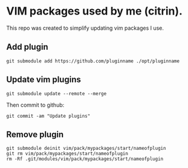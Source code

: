 VIM packages used by me (citrin).
=================================

This repo was created to simplify updating vim packages I use.

Add plugin
----------

    git submodule add https://github.com/pluginname ./opt/pluginname

Update vim plugins
------------------

    git submodule update --remote --merge

Then commit to github:

    git commit -am "Update plugins"


Remove plugin
-------------

    git submodule deinit vim/pack/mypackages/start/nameofplugin
    git rm vim/pack/mypackages/start/nameofplugin
    rm -Rf .git/modules/vim/pack/mypackages/start/nameofplugin

